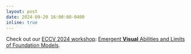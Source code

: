```yaml
---
layout: post
date: 2024-09-20 16:00:00-0400
inline: true
---
```


Check out our [ECCV 2024 workshop](https://eccv2024.ecva.net/Conferences/2024/Workshops): [Emergent **Visual** Abilities and Limits of Foundation Models](https://sites.google.com/view/eval-fomo-24/home).
